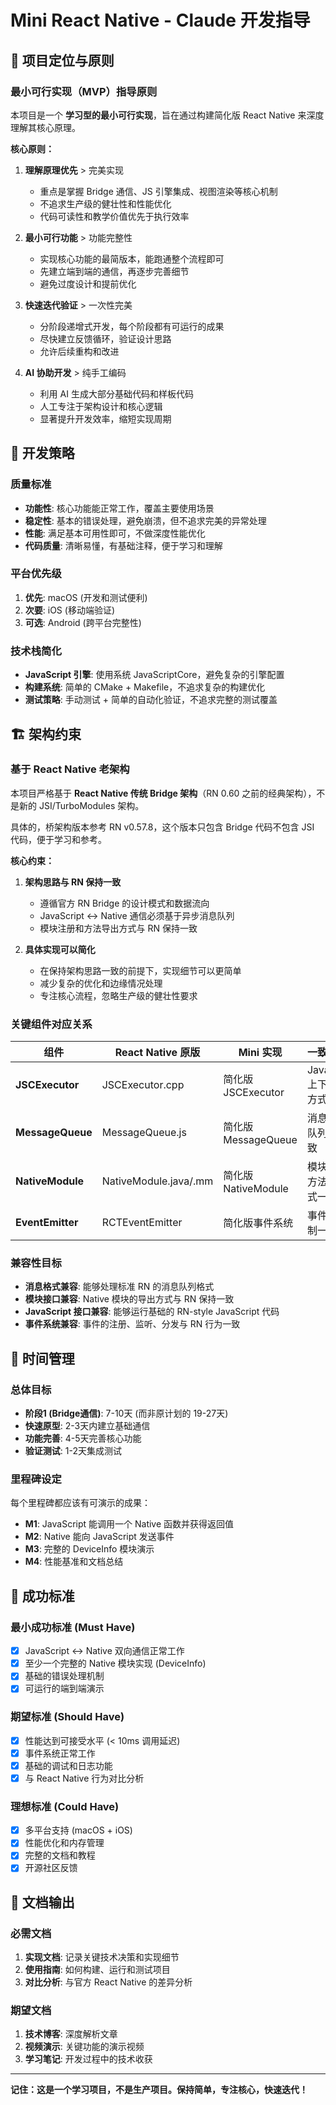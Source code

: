 # Mini React Native - Claude 开发指导

## 🎯 项目定位与原则

### 最小可行实现（MVP）指导原则

本项目是一个 **学习型的最小可行实现**，旨在通过构建简化版 React Native 来深度理解其核心原理。

**核心原则：**

1. **理解原理优先** > 完美实现
   - 重点是掌握 Bridge 通信、JS 引擎集成、视图渲染等核心机制
   - 不追求生产级的健壮性和性能优化
   - 代码可读性和教学价值优先于执行效率

2. **最小可行功能** > 功能完整性
   - 实现核心功能的最简版本，能跑通整个流程即可
   - 先建立端到端的通信，再逐步完善细节
   - 避免过度设计和提前优化

3. **快速迭代验证** > 一次性完美
   - 分阶段递增式开发，每个阶段都有可运行的成果
   - 尽快建立反馈循环，验证设计思路
   - 允许后续重构和改进

4. **AI 协助开发** > 纯手工编码
   - 利用 AI 生成大部分基础代码和样板代码
   - 人工专注于架构设计和核心逻辑
   - 显著提升开发效率，缩短实现周期

## 🔧 开发策略

### 质量标准

- **功能性**: 核心功能能正常工作，覆盖主要使用场景
- **稳定性**: 基本的错误处理，避免崩溃，但不追求完美的异常处理
- **性能**: 满足基本可用性即可，不做深度性能优化
- **代码质量**: 清晰易懂，有基础注释，便于学习和理解

### 平台优先级

1. **优先**: macOS (开发和测试便利)
2. **次要**: iOS (移动端验证)
3. **可选**: Android (跨平台完整性)

### 技术栈简化

- **JavaScript 引擎**: 使用系统 JavaScriptCore，避免复杂的引擎配置
- **构建系统**: 简单的 CMake + Makefile，不追求复杂的构建优化
- **测试策略**: 手动测试 + 简单的自动化验证，不追求完整的测试覆盖

## 🏗️ 架构约束

### 基于 React Native 老架构

本项目严格基于 **React Native 传统 Bridge 架构**（RN 0.60 之前的经典架构），不是新的 JSI/TurboModules 架构。

具体的，桥架构版本参考 RN v0.57.8，这个版本只包含 Bridge 代码不包含 JSI 代码，便于学习和参考。

**核心约束：**

1. **架构思路与 RN 保持一致**
   - 遵循官方 RN Bridge 的设计模式和数据流向
   - JavaScript ↔ Native 通信必须基于异步消息队列
   - 模块注册和方法导出方式与 RN 保持一致

2. **具体实现可以简化**
   - 在保持架构思路一致的前提下，实现细节可以更简单
   - 减少复杂的优化和边缘情况处理
   - 专注核心流程，忽略生产级的健壮性要求

### 关键组件对应关系

| 组件 | React Native 原版 | Mini 实现 | 一致性要求 |
|------|------------------|-----------|------------|
| **JSCExecutor** | JSCExecutor.cpp | 简化版 JSCExecutor | JavaScript 上下文管理方式一致 |
| **MessageQueue** | MessageQueue.js | 简化版 MessageQueue | 消息格式和队列机制一致 |
| **NativeModule** | NativeModule.java/.mm | 简化版 NativeModule | 模块注册和方法调用方式一致 |
| **EventEmitter** | RCTEventEmitter | 简化版事件系统 | 事件分发机制一致 |

### 兼容性目标

- **消息格式兼容**: 能够处理标准 RN 的消息队列格式
- **模块接口兼容**: Native 模块的导出方式与 RN 保持一致
- **JavaScript 接口兼容**: 能够运行基础的 RN-style JavaScript 代码
- **事件系统兼容**: 事件的注册、监听、分发与 RN 行为一致

## 📅 时间管理

### 总体目标

- **阶段1 (Bridge通信)**: 7-10天 (而非原计划的 19-27天)
- **快速原型**: 2-3天内建立基础通信
- **功能完善**: 4-5天完善核心功能
- **验证测试**: 1-2天集成测试

### 里程碑设定

每个里程碑都应该有可演示的成果：
- **M1**: JavaScript 能调用一个 Native 函数并获得返回值
- **M2**: Native 能向 JavaScript 发送事件
- **M3**: 完整的 DeviceInfo 模块演示
- **M4**: 性能基准和文档总结

## 🚀 成功标准

### 最小成功标准 (Must Have)

- [x] JavaScript ↔ Native 双向通信正常工作
- [x] 至少一个完整的 Native 模块实现 (DeviceInfo)
- [x] 基础的错误处理机制
- [x] 可运行的端到端演示

### 期望标准 (Should Have)

- [x] 性能达到可接受水平 (< 10ms 调用延迟)
- [x] 事件系统正常工作
- [x] 基础的调试和日志功能
- [x] 与 React Native 行为对比分析

### 理想标准 (Could Have)

- [x] 多平台支持 (macOS + iOS)
- [x] 性能优化和内存管理
- [x] 完整的文档和教程
- [x] 开源社区反馈

## 📝 文档输出

### 必需文档

1. **实现文档**: 记录关键技术决策和实现细节
2. **使用指南**: 如何构建、运行和测试项目
3. **对比分析**: 与官方 React Native 的差异分析

### 期望文档

1. **技术博客**: 深度解析文章
2. **视频演示**: 关键功能的演示视频
3. **学习笔记**: 开发过程中的技术收获

---

**记住：这是一个学习项目，不是生产项目。保持简单，专注核心，快速迭代！**
